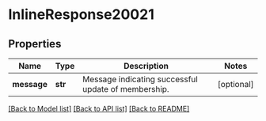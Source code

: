 # InlineResponse20021

## Properties
Name | Type | Description | Notes
------------ | ------------- | ------------- | -------------
**message** | **str** | Message indicating successful update of membership. | [optional] 

[[Back to Model list]](../README.md#documentation-for-models) [[Back to API list]](../README.md#documentation-for-api-endpoints) [[Back to README]](../README.md)

